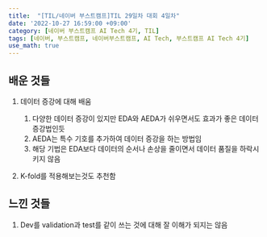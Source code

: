 ```yaml
---
title:  "[TIL/네이버 부스트캠프]TIL 29일차 대회 4일차"
date: '2022-10-27 16:59:00 +09:00'
category: [네이버 부스트캠프 AI Tech 4기, TIL]
tags: [네이버, 부스트캠프, 네이버부스트캠프, AI Tech, 부스트캠프 AI Tech 4기]
use_math: true
---
```

## 배운 것들
1. 데이터 증강에 대해 배움
   1. 다양한 데이터 증강이 있지만 EDA와 AEDA가 쉬우면서도 효과가 좋은 데이터 증강법인듯
   2. AEDA는 특수 기호를 추가하여 데이터 증강을 하는 방법임
   3. 해당 기법은 EDA보다 데이터의 순서나 손상을 줄이면서 데이터 품질을 하락시키지 않음

2. K-fold를 적용해보는것도 추천함

## 느낀 것들
1. Dev를 validation과 test를 같이 쓰는 것에 대해 잘 이해가 되지는 않음